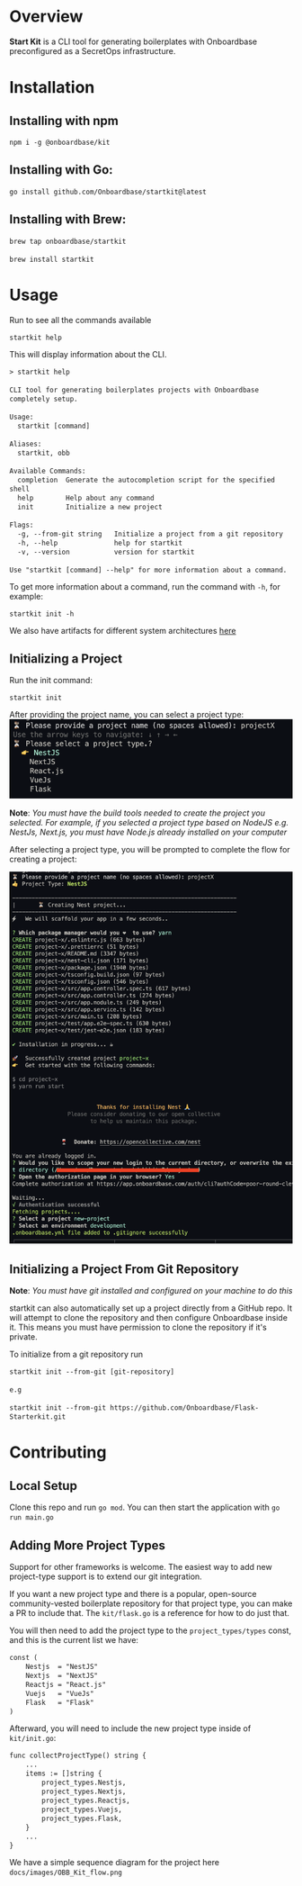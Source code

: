 # Overview
**Start Kit** is a CLI tool for generating boilerplates with Onboardbase preconfigured as a SecretOps infrastructure.

# Installation
## Installing with npm
```
npm i -g @onboardbase/kit
```

## Installing with Go:
```
go install github.com/Onboardbase/startkit@latest
```

## Installing with Brew:
```
brew tap onboardbase/startkit

brew install startkit
```

# Usage
Run to see all the commands available
```
startkit help
```

This will display information about the CLI.

```
> startkit help

CLI tool for generating boilerplates projects with Onboardbase completely setup.

Usage:
  startkit [command]

Aliases:
  startkit, obb

Available Commands:
  completion  Generate the autocompletion script for the specified shell
  help        Help about any command
  init        Initialize a new project

Flags:
  -g, --from-git string   Initialize a project from a git repository
  -h, --help              help for startkit
  -v, --version           version for startkit

Use "startkit [command] --help" for more information about a command.
```

To get more information about a command, run the command with `-h`, for example:
```
startkit init -h
```

We also have artifacts for different system architectures [here](https://github.com/Onboardbase/startkit/releases)

## Initializing a Project
Run the init command:
```
startkit init
```
After providing the project name, you can select a project type:
![alt Init](./docs/images/obb_init.png)

**Note**: *You must have the build tools needed to create the project you selected. For example, if you selected a project type based on NodeJS e.g. NestJs, Next.js, you must have Node.js already installed on your computer*

After selecting a project type, you will be prompted to complete the flow for creating a project:

![alt Init](./docs/images/init_project.png)

## Initializing a Project From Git Repository
**Note**: *You must have git installed and configured on your machine to do this*

startkit can also automatically set up a project directly from a GitHub repo. It will attempt to clone the repository and then configure Onboardbase inside it. This means you must have permission to clone the repository if it's private.

To initialize from a git repository run
```
startkit init --from-git [git-repository]

e.g

startkit init --from-git https://github.com/Onboardbase/Flask-Starterkit.git
```

# Contributing

## Local Setup
Clone this repo and run `go mod`. You can then start the application with `go run main.go`

## Adding More Project Types

Support for other frameworks is welcome. The easiest way to add new project-type support is to extend our git integration.

If you want a new project type and there is a popular, open-source community-vested boilerplate repository for that project type, you can make a PR to include that. The `kit/flask.go` is a reference for how to do just that.

You will then need to add the project type to the `project_types/types` const, and this is the current list we have:
```
const (
	Nestjs  = "NestJS"
	Nextjs  = "NextJS"
	Reactjs = "React.js"
	Vuejs   = "VueJs"
	Flask   = "Flask"
)
```

Afterward, you will need to include the new project type inside of `kit/init.go`:
```
func collectProjectType() string {
    ...
	items := []string {
		project_types.Nestjs,
		project_types.Nextjs,
		project_types.Reactjs,
		project_types.Vuejs,
		project_types.Flask,
	}
    ...
}

```

We have a simple sequence diagram for the project here `docs/images/OBB_Kit_flow.png`
